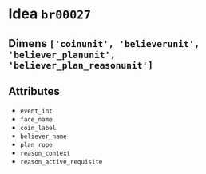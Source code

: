 # Idea `br00027`

## Dimens `['coinunit', 'believerunit', 'believer_planunit', 'believer_plan_reasonunit']`

## Attributes
- `event_int`
- `face_name`
- `coin_label`
- `believer_name`
- `plan_rope`
- `reason_context`
- `reason_active_requisite`
